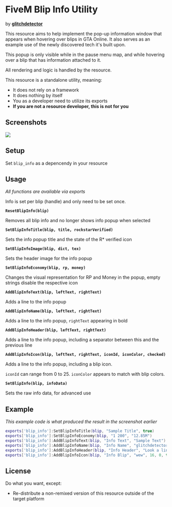# FiveM Blip Info Utility
by [**glitchdetector**](https://github.com/glitchdetector)

This resource aims to help implement the pop-up information window that appears when hovering over blips in GTA Online. It also serves as an example use of the newly discovered tech it's built upon.

This popup is only visible while in the pause menu map, and while hovering over a blip that has information attached to it.

All rendering and logic is handled by the resource.

This resource is a standalone utility, meaning:

 * It does not rely on a framework
 * It does nothing by itself
 * You as a developer need to utilize its exports
 * **If you are not a resource developer, this is not for you**

## Screenshots

![](https://i.imgur.com/f8RKdqJ.png)

## Setup
Set `blip_info` as a depencendy in your resource

## Usage
*All functions are available via exports*

Info is set per blip (handle) and only need to be set once.

**`ResetBlipInfo(blip)`**

Removes all blip info and no longer shows info popup when selected

**`SetBlipInfoTitle(blip, title, rockstarVerified)`**

Sets the info popup title and the state of the R* verified icon

**`SetBlipInfoImage(blip, dict, tex)`**

Sets the header image for the info popup

**`SetBlipInfoEconomy(blip, rp, money)`**

Changes the visual representation for RP and Money in the popup, empty strings disable the respective icon

**`AddBlipInfoText(blip, leftText, rightText)`**

Adds a line to the info popup

**`AddBlipInfoName(blip, leftText, rightText)`**

Adds a line to the info popup, `rightText` appearing in bold

**`AddBlipInfoHeader(blip, leftText, rightText)`**

Adds a line to the info popup, including a separator between this and the previous line

**`AddBlipInfoIcon(blip, leftText, rightText, iconId, iconColor, checked)`**

Adds a line to the info popup, including a blip icon.

`iconId` can range from 0 to 25. `iconColor` appears to match with blip colors.

**`SetBlipInfo(blip, infoData)`**

Sets the raw info data, for advanced use

## Example
*This example code is what produced the result in the screenshot earlier*

```lua
exports['blip_info']:SetBlipInfoTitle(blip, "Sample Title", true)
exports['blip_info']:SetBlipInfoEconomy(blip, "1 200", "12.85M")
exports['blip_info']:AddBlipInfoText(blip, "Info Text", "Sample Text")
exports['blip_info']:AddBlipInfoName(blip, "Info Name", "glitchdetector")
exports['blip_info']:AddBlipInfoHeader(blip, "Info Header", "Look a line")
exports['blip_info']:AddBlipInfoIcon(blip, "Info Blip", "wew", 16, 0, true)
```

## License
Do what you want, except:

 - Re-distribute a non-remixed version of this resource outside of the target platform
